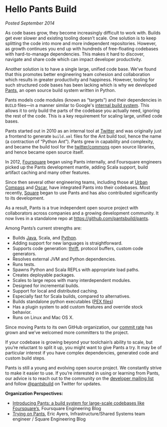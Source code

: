 Hello Pants Build
=================

*Posted September 2014*

As code bases grow, they become increasingly difficult to work with.
Builds get ever slower and existing tooling doesn’t scale. One solution
is to keep splitting the code into more and more independent
repositories. However, as growth continues you end up with hundreds of
free-floating codebases with hard-to-manage dependencies. This makes it
hard to discover, navigate and share code which can impact developer
productivity.

Another solution is to have a single large, unified code base. We’ve
found that this promotes better engineering team cohesion and
collaboration which results in greater productivity and happiness.
However, tooling for such structured code bases has been lacking which
is why we developed [Pants](http://pantsbuild.github.io/), an open
source build system written in Python.

Pants models code modules (known as “targets”) and their dependencies in
`BUILD` files—in a manner similar to Google's [internal build
system](http://google-engtools.blogspot.com/2011/08/build-in-cloud-how-build-system-works.html).
This allows it to only build the parts of the codebase you actually
need, ignoring the rest of the code. This is a key requirement for
scaling large, unified code bases.

Pants started out in 2010 as an internal tool at
[Twitter](https://twitter.com/) and was originally just a frontend to
generate `build.xml` files for the Ant build tool, hence the name (a
contraction of “Python Ant”). Pants grew in capability and complexity,
and became the build tool for the
[twitter/commons](https://github.com/twitter/commons/) open source
libraries, and hence became open source itself.

In 2012, [Foursquare](https://foursquare.com/) began using Pants
internally, and Foursquare engineers picked up the Pants development
mantle, adding Scala support, build artifact caching and many other
features.

Since then several other engineering teams, including those at [Urban
Compass](https://www.urbancompass.com/) and
[Oscar](https://www.hioscar.com/?locale=en), have integrated Pants into
their codebases. Most recently, [Square](https://squareup.com/) began to
use Pants and has also contributed significantly to its development.

As a result, Pants is a true independent open source project with
collaborators across companies and a growing development community. It
now lives in a standalone repo at <https://github.com/pantsbuild/pants>.

Among Pants’s current strengths are:

-   Builds [Java](http://pantsbuild.github.io/JVMProjects.html), Scala,
    and [Python](http://pantsbuild.github.io/python-readme.html).
-   Adding support for new languages is straightforward.
-   Supports code generation:
    [thrift](http://pantsbuild.github.io/ThriftDeps.html), protocol
    buffers, custom code generators.
-   Resolves external JVM and Python dependencies.
-   Runs tests.
-   Spawns Python and Scala REPLs with appropriate load paths.
-   Creates deployable packages.
-   Scales to large repos with many interdependent modules.
-   Designed for incremental builds.
-   Support for local and distributed caching.
-   Especially fast for Scala builds, compared to alternatives.
-   Builds standalone python executables ([PEX
    files](http://pex.readthedocs.org/))
-   Has a plugin system to add custom features and override stock
    behavior.
-   Runs on Linux and Mac OS X.

Since moving Pants to its own GitHub organization, our [commit
rate](https://github.com/pantsbuild/pants/graphs/contributors) has grown
and we’ve welcomed more committers to the project.

If your codebase is growing beyond your toolchain’s ability to scale,
but you’re reluctant to split it up, you might want to give Pants a try.
It may be of particular interest if you have complex dependencies,
generated code and custom build steps.

Pants is still a young and evolving open source project. We constantly
strive to make it easier to use. If you’re interested in using or
learning from Pants, our advice is to reach out to the community on the
[developer mailing
list](http://pantsbuild.github.io/howto_contribute.html) and follow
[@pantsbuild](https://twitter.com/pantsbuild) on Twitter for updates.

**Organization Perspectives:**

-   [Introducing Pants: a build system for large-scale codebases like
    Foursquare’s](http://engineering.foursquare.com/2014/09/16/introducing-pants-a-build-system-for-large-scale-codebases-like-foursquares/),
    Foursquare Engineering Blog
-   [Trying on
    Pants](http://corner.squareup.com/2014/09/trying-on-pants.html),
    Eric Ayers, Infrastructure/Shared Systems team engineer / Square
    Engineering Blog

